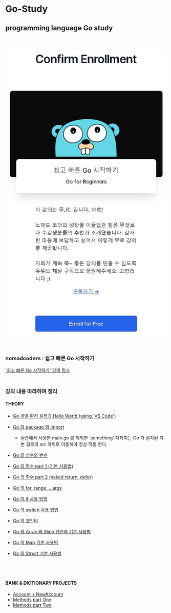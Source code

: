 # Go-Study
## programming language Go study
　  
　  
![enrollment_course](https://github.com/nimkoes/Go-Study/blob/main/assets/images/enrollment_course.JPG?raw=true "enrollment_course")
　  
　  
  ### nomadcoders : 쉽고 빠른 Go 시작하기  
['쉽고 빠른 Go 시작하기' 강의 링크][link_course]
　  
　  
  ### **강의 내용 따라하며 정리**

#### THEORY
 - [Go 개발 환경 설정과 Hello World (using 'VS Code')][link_blog_001]  
 - [Go 의 package 와 import][link_blog_002]  
   - 실습에서 사용한 main.go 를 제외한 'something' 패키지는 Go 가 설치된 기본 경로의 src 하위로 이동해야 정상 작동 한다.  

 - [Go 의 상수와 변수][link_blog_003]  
 - [Go 의 함수 part 1 (기본 사용법)][link_blog_004]  
 - [Go 의 함수 part 2 (naked return, defer)][link_blog_005]  
 - [Go 의 for, range, ...args][link_blog_006]  
 - [Go 의 if 사용 방법][link_blog_007]  
 - [Go 의 switch 사용 방법][link_blog_008]  
 - [Go 의 포인터][link_blog_009]  
 - [Go 의 Array 와 Slice 선언과 기본 사용법][link_blog_010]  
 - [Go 의 Map 기본 사용법][link_blog_011]  
 - [Go 의 Struct 기본 사용법][link_blog_012]  
  
　  
　  
#### BANK & DICTIONARY PROJECTS
- [Account + NewAccount][link_blog_013]  
- [Methods part One][link_blog_014]  
- [Methods part Two][link_blog_015]  
  


[link_course]:https://nomadcoders.co/go-for-beginners/lobby

[link_blog_001]:https://xxxelppa.tistory.com/270
[link_blog_002]:https://xxxelppa.tistory.com/271
[link_blog_003]:https://xxxelppa.tistory.com/272
[link_blog_004]:https://xxxelppa.tistory.com/273
[link_blog_005]:https://xxxelppa.tistory.com/274
[link_blog_006]:https://xxxelppa.tistory.com/275
[link_blog_007]:https://xxxelppa.tistory.com/276
[link_blog_008]:https://xxxelppa.tistory.com/277
[link_blog_009]:https://xxxelppa.tistory.com/278
[link_blog_010]:https://xxxelppa.tistory.com/279
[link_blog_011]:https://xxxelppa.tistory.com/280
[link_blog_012]:https://xxxelppa.tistory.com/281

[link_blog_013]:https://xxxelppa.tistory.com/282
[link_blog_014]:https://xxxelppa.tistory.com/283
[link_blog_015]:https://xxxelppa.tistory.com/284

